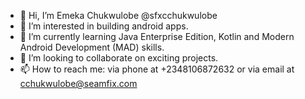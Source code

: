 - 👋 Hi, I’m Emeka Chukwulobe @sfxcchukwulobe
- 👀 I’m interested in building android apps.
- 🌱 I’m currently learning Java Enterprise Edition, Kotlin and Modern Android Development (MAD) skills.
- 💞️ I’m looking to collaborate on exciting projects.
- 📫 How to reach me: via phone at +2348106872632 or via email at cchukwulobe@seamfix.com

<!---
sfxcchukwulobe/sfxcchukwulobe is a ✨ special ✨ repository because its `README.md` (this file) appears on your GitHub profile.
You can click the Preview link to take a look at your changes.
--->
